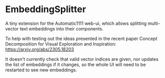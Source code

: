 # EmbeddingSplitter

A tiny extension for the Automatic1111 web-ui, which allows splitting multi-vector text embeddings into their components.

To help with testing out the ideas presented in the recent paper Concept Decomposition for Visual Exploration and Inspiration: https://arxiv.org/abs/2305.18203

It doesn't currently check that valid vector indices are given, nor updates the list of embeddings if it changes, so the whole UI will need to be restarted to see new embeddings.
